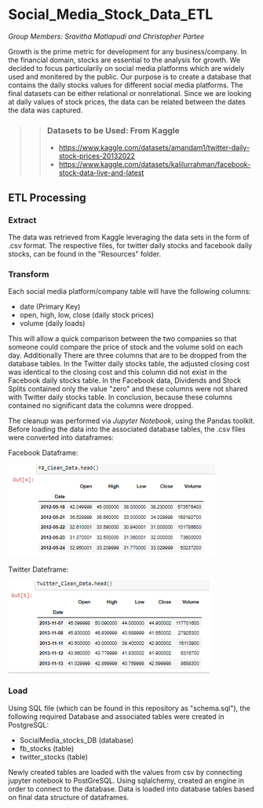 # **Social_Media_Stock_Data_ETL**

*Group Members: Sravitha Matlapudi and Christopher Partee*

Growth is the prime metric for development for any business/company. In the financial domain, stocks are essential to the analysis for growth. We decided to focus particularily on social media platforms which are widely used and monitered by the public. Our purpose is to create a database that contains the daily stocks values for different social media platforms. The final datasets can be either relational or nonrelational. Since we are looking at daily values of stock prices, the data can be related between the dates the data was captured.  

>>### Datasets to be Used: From Kaggle
>>- https://www.kaggle.com/datasets/amandam1/twitter-daily-stock-prices-20132022
>>- https://www.kaggle.com/datasets/kalilurrahman/facebook-stock-data-live-and-latest


## **ETL Processing**

### **Extract**
The data was retrieved from Kaggle leveraging the data sets in the form of .csv format. The respective files, for twitter daily stocks and facebook daily stocks, can be found in the "Resources" folder.

### **Transform**
Each social media platform/company table will have the following columns:
 - date (Primary Key) 
 - open, high, low, close (daily stock prices) 
 - volume (daily loads)
 
 This will allow a quick comparison between the two companies so that someone could compare the price of stock and the volume sold on each day. Additionally There are three columns that are to be dropped from the database tables. In the Twitter daily stocks table, the adjusted closing cost was identical to the closing cost and this column did not exist in the Facebook daily stocks table. In the Facebook data, Dividends and Stock Splits contained only the value "zero" and these columns were not shared with Twitter daily stocks table. In conclusion, because these columns contained no significant data the columns were dropped. 

 The cleanup was performed via *Jupyter Notebook*, using the Pandas toolkit. Before loading the data into the associated database tables, the .csv files were converted into dataframes:

Facebook Dataframe:

![Facebook Dataframe](./images/FB_Clean_DataFrame.png)

Twitter Dateframe:

![Twitter Dataframe](./images/Twitter_Clean_DataFrame.png)

### **Load**
Using SQL file (which can be found in this repository as "schema.sql"), the following required Database and associated tables were created in PostgreSQL:
- SocialMedia_stocks_DB (database)
- fb_stocks (table)
- twitter_stocks (table)

Newly created tables are loaded with the values from csv by connecting jupyter notebook to PostGreSQL. Using sqlalchemy, created an engine in order to connect to the database. Data is loaded into database tables based on final data structure of dataframes.  
